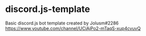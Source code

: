 # discord.js-template
Basic discord.js bot template
created by Jolusm#2286
https://www.youtube.com/channel/UCiAjPo2-mTaqS-xup4cvuvQ
